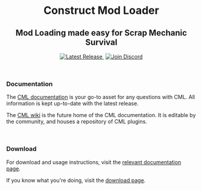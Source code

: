 <h1 align="center">Construct Mod Loader</h1>
<h2 align="center">Mod Loading made easy for Scrap Mechanic Survival</h2>
<p align="center">
    <a href="https://github.com/yodarocks1/ConstructModLoader/releases/latest">
        <img src="https://img.shields.io/github/v/release/yodarocks1/ConstructModLoader?color=green&label=Latest%20Release&logo=github&style=for-the-badge" alt="Latest Release">
    </a> 
    <img src="https://img.shields.io/github/release-date/yodarocks1/ConstructModLoader?label=&style=for-the-badge" alt="">
    <a href="https://discord.gg/ZcWwHeZ">
        <img src="https://img.shields.io/discord/714345910242639915?color=%23aa00aa&label=Discord&logo=discord&logoColor=white&style=for-the-badge" alt="Join Discord">
    </a>
</p>
<br>
<h3>Documentation</h3>
<p>The <a href="https://cml.docsapp.io/">CML documentation</a> is your go-to asset for any questions with CML. All information is kept up-to-date with the latest release.</p>
<p>The <a href="https://cml.fandom.com/">CML wiki</a> is the future home of the CML documentation. It is editable by the community, and houses a repository of CML plugins.</p>
<p></p>
<br>
<h3>Download</h3>
<p>For download and usage instructions, visit the <a href="https://cml.docsapp.io/docs/using-cml">relevant documentation page</a>.</p>
<p>If you know what you're doing, visit the <a href="https://github.com/yodarocks1/ConstructModLoader/releases/latest">download page</a>.</p>